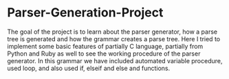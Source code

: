 # Parser-Generation-Project

The goal of the project is to learn about the parser generator, how a parse tree is generated and how the grammar creates a parse tree. Here I tried to implement some basic features of partially C language, partially from Python and Ruby as well to see the working procedure of the parser generator. In this grammar we have included automated variable procedure, used loop, and also used if, elseif and else and functions.
